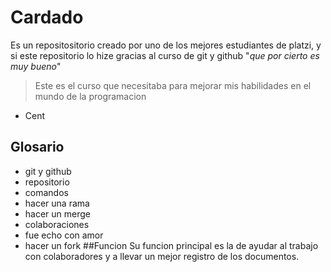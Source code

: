 # Cardado
Es un repositositorio creado por uno de los mejores estudiantes de platzi, y si este repositorio lo hize gracias al curso de git y github "*que por cierto es muy bueno*"
> Este es el curso que necesitaba para mejorar mis habilidades en el mundo de la programacion
- Cent

## Glosario
- git y github          
- repositorio
- comandos
- hacer una rama
- hacer un merge
- colaboraciones
- fue echo con amor
- hacer un fork
##Funcion
Su funcion principal es la de ayudar al trabajo con colaboradores y a llevar un mejor registro de los documentos.
